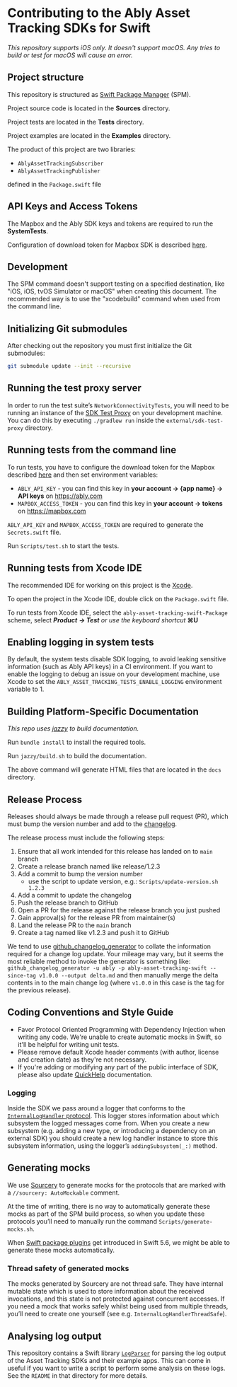 # Contributing to the Ably Asset Tracking SDKs for Swift

_This repository supports iOS only. It doesn't support macOS. Any tries to build or test for macOS will cause an error._

## Project structure

This repository is structured as [Swift Package Manager](https://github.com/apple/swift-package-manager) (SPM).

Project source code is located in the **Sources** directory.

Project tests are located in the **Tests** directory.

Project examples are located in the **Examples** directory.

The product of this project are two libraries:

- `AblyAssetTrackingSubscriber`
- `AblyAssetTrackingPublisher`

defined in the `Package.swift` file

## API Keys and Access Tokens

The Mapbox and the Ably SDK keys and tokens are required to run the **SystemTests**.

Configuration of download token for Mapbox SDK is described [here](https://docs.mapbox.com/ios/search/guides/install/#configure-credentials).

## Development

The SPM command doesn't support testing on a specified destination, like "iOS, iOS, tvOS Simulator or macOS" when creating this document. The recommended way is to use the "xcodebuild" command when used from the command line.

## Initializing Git submodules

After checking out the repository you must first initialize the Git submodules:

```bash
git submodule update --init --recursive
```

## Running the test proxy server

In order to run the test suite’s `NetworkConnectivityTests`, you will need to be running an instance of the [SDK Test Proxy](https://github.com/ably/sdk-test-proxy) on your development machine. You can do this by executing `./gradlew run` inside the `external/sdk-test-proxy` directory.

## Running tests from the command line

To run tests, you have to configure the download token for the Mapbox described [here](https://docs.mapbox.com/ios/search/guides/install/#configure-credentials) and then set environment variables:

- `ABLY_API_KEY` - you can find this key in **your account -> {app name} -> API keys** on https://ably.com
- `MAPBOX_ACCESS_TOKEN` - you can find this key in **your account -> tokens** on https://mapbox.com

`ABLY_API_KEY` and `MAPBOX_ACCESS_TOKEN` are required to generate the `Secrets.swift` file.

Run `Scripts/test.sh` to start the tests.

## Running tests from Xcode IDE

The recommended IDE for working on this project is the [Xcode](https://developer.apple.com/xcode/).

To open the project in the Xcode IDE, double click on the `Package.swift` file.

To run tests from Xcode IDE, select the `ably-asset-tracking-swift-Package` scheme, select **_Product_** **_\-> Test_** _or use the keyboard shortcut_ **⌘U**

## Enabling logging in system tests

By default, the system tests disable SDK logging, to avoid leaking sensitive information (such as Ably API keys) in a CI environment. If you want to enable the logging to debug an issue on your development machine, use Xcode to set the `ABLY_ASSET_TRACKING_TESTS_ENABLE_LOGGING` environment variable to 1.

## Building Platform-Specific Documentation

_This repo uses_ [_jazzy_](https://github.com/realm/jazzy) _to build documentation._

Run `bundle install` to install the required tools.

Run `jazzy/build.sh` to build the documentation.

The above command will generate HTML files that are located in the `docs` directory.

## Release Process

Releases should always be made through a release pull request (PR), which must bump the version number and add to the [changelog](https://github.com/ably/ably-asset-tracking-swift/blob/main/CHANGELOG.md).

The release process must include the following steps:

1.  Ensure that all work intended for this release has landed on to `main` branch
2.  Create a release branch named like release/1.2.3
3.  Add a commit to bump the version number
	- use the script to update version, e.g.: `Scripts/update-version.sh 1.2.3`
4.  Add a commit to update the changelog
5.  Push the release branch to GitHub
6.  Open a PR for the release against the release branch you just pushed
7.  Gain approval(s) for the release PR from maintainer(s)
8.  Land the release PR to the `main` branch
9.  Create a tag named like v1.2.3 and push it to GitHub

We tend to use [github_changelog_generator](https://github.com/skywinder/Github-Changelog-Generator) to collate the information required for a change log update.
Your mileage may vary, but it seems the most reliable method to invoke the generator is something like:
`github_changelog_generator -u ably -p ably-asset-tracking-swift --since-tag v1.0.0 --output delta.md`
and then manually merge the delta contents in to the main change log (where `v1.0.0` in this case is the tag for the previous release).

## Coding Conventions and Style Guide

- Favor Protocol Oriented Programming with Dependency Injection when writing any code. We're unable to create automatic mocks in Swift, so it'll be helpful for writing unit tests.
- Please remove default Xcode header comments (with author, license and creation date) as they're not necessary.
- If you're adding or modifying any part of the public interface of SDK, please also update [QuickHelp](https://developer.apple.com/library/archive/documentation/Xcode/Reference/xcode_markup_formatting_ref/SymbolDocumentation.html#//apple_ref/doc/uid/TP40016497-CH51-SW1) documentation.

### Logging

Inside the SDK we pass around a logger that conforms to the [`InternalLogHandler` protocol](Sources/AblyAssetTrackingInternal/Logging/InternalLogHandler.swift). This logger stores information about which subsystem the logged messages come from. When you create a new subsystem (e.g. adding a new type, or introducing a dependency on an external SDK) you should create a new log handler instance to store this subsystem information, using the logger’s `addingSubsystem(_:)` method.

## Generating mocks

We use [Sourcery](https://github.com/krzysztofzablocki/Sourcery) to generate mocks for the protocols that are marked with a `//sourcery: AutoMockable` comment.

At the time of writing, there is no way to automatically generate these mocks as part of the SPM build process, so when you update these protocols you’ll need to manually run the command `Scripts/generate-mocks.sh`.

When [Swift package plugins](https://developer.apple.com/videos/play/wwdc2022/110359/) get introduced in Swift 5.6, we might be able to generate these mocks automatically.

### Thread safety of generated mocks

The mocks generated by Sourcery are not thread safe. They have internal mutable state which is used to store information about the received invocations, and this state is not protected against concurrent accesses. If you need a mock that works safely whilst being used from multiple threads, you’ll need to create one yourself (see e.g. `InternalLogHandlerThreadSafe`).

## Analysing log output

This repository contains a Swift library [`LogParser`](Tools/LogParser) for parsing the log output of the Asset Tracking SDKs and their example apps. This can come in useful if you want to write a script to perform some analysis on these logs. See the `README` in that directory for more details.
